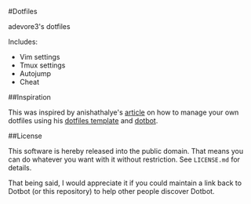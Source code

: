 #Dotfiles

adevore3's dotfiles

Includes:
* Vim settings
* Tmux settings
* Autojump
* Cheat

##Inspiration

This was inspired by anishathalye's [article][managing_your_dotfiles] on how
to manage your own dotfiles using his [dotfiles template][anishathalye_dotfiles_templates]
and [dotbot][dotbot].

##License

This software is hereby released into the public domain. That means you can do
whatever you want with it without restriction. See `LICENSE.md` for details.

That being said, I would appreciate it if you could maintain a link back to
Dotbot (or this repository) to help other people discover Dotbot.

[dotbot]: https://github.com/anishathalye/dotbot
[anishathalye_dotfiles_templates]: https://github.com/anishathalye/dotfiles_template
[managing_your_dotfiles]: http://www.anishathalye.com/2014/08/03/managing-your-dotfiles/
